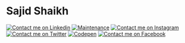 # Sajid Shaikh 

[![Contact me on Linkedin](https://img.shields.io/badge/Linkedin-shaikhsajid1111-blue.svg)](https://in.linkedin.com/in/shaikhsajid1111)
[![Maintenance](https://img.shields.io/badge/Gmail-shaikhsajid11112000@gmail.com-red.svg)](mailto:shaikhsajid11112000@gmail.com)
[![Contact me on Instagram](https://img.shields.io/badge/Instagram-shaikhsajid1111-ff69b4.svg)](https://instagram.com/shaikhsajid1111)
[![Contact me on Twitter](https://img.shields.io/badge/Twitter-shaikhsajid1111-green.svg)](https://twitter.com/shaikhsajid1111)
[![Codepen](https://img.shields.io/badge/Codepen-shaikhsajid1111-red.svg)](https://codepen.io/shaikhsajid1111)
[![Contact me on Facebook](https://img.shields.io/badge/Facebook-shaikhsajid1111-blue.svg)](https://facebook.com/shaikhsajid1111)

